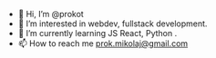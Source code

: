 - 👋 Hi, I’m @prokot
- 👀 I’m interested in webdev, fullstack development.
- 🌱 I’m currently learning JS React, Python .
- 📫 How to reach me prok.mikolaj@gmail.com

<!---
prokot/prokot is a ✨ special ✨ repository because its `README.md` (this file) appears on your GitHub profile.
You can click the Preview link to take a look at your changes.
--->
